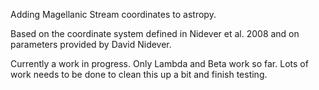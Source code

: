 Adding Magellanic Stream coordinates to astropy.

Based on the coordinate system defined in Nidever et al. 2008 and on parameters provided by David Nidever.

Currently a work in progress. Only Lambda and Beta work so far. Lots of work needs to be done to clean this up a bit and finish testing. 
